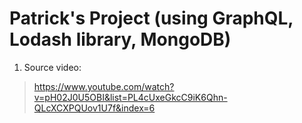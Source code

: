 # Patrick's Project (using GraphQL, Lodash library, MongoDB)

1. Source video:

> https://www.youtube.com/watch?v=pH02J0U5OBI&list=PL4cUxeGkcC9iK6Qhn-QLcXCXPQUov1U7f&index=6
